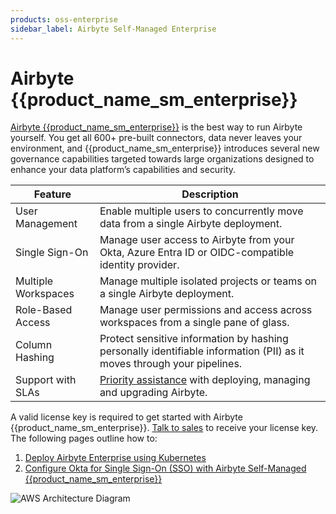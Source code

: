 ```yaml
---
products: oss-enterprise
sidebar_label: Airbyte Self-Managed Enterprise
---
```


# Airbyte {{product_name_sm_enterprise}}

[Airbyte {{product_name_sm_enterprise}}](https://airbyte.com/product/airbyte-enterprise) is the best way to run Airbyte yourself. You get all 600+ pre-built connectors, data never leaves your environment, and {{product_name_sm_enterprise}} introduces several new governance capabilities targeted towards large organizations designed to enhance your data platform’s capabilities and security.


| Feature             | Description                                                                                                            |
|---------------------|------------------------------------------------------------------------------------------------------------------------|
| User Management     | Enable multiple users to concurrently move data from a single Airbyte deployment.                                      |
| Single Sign-On      | Manage user access to Airbyte from your Okta, Azure Entra ID or OIDC-compatible identity provider.                     |
| Multiple Workspaces | Manage multiple isolated projects or teams on a single Airbyte deployment.                                             |
| Role-Based Access   | Manage user permissions and access across workspaces from a single pane of glass.                                      |
| Column Hashing      | Protect sensitive information by hashing personally identifiable information (PII) as it moves through your pipelines. |
| Support with SLAs   | [Priority assistance](https://docs.airbyte.com/operator-guides/contact-support/#airbyte-enterprise-self-hosted-support) with deploying, managing and upgrading Airbyte.                                                    |

A valid license key is required to get started with Airbyte {{product_name_sm_enterprise}}. [Talk to sales](https://airbyte.com/company/talk-to-sales) to receive your license key. The following pages outline how to:

1. [Deploy Airbyte Enterprise using Kubernetes](./implementation-guide.md)
2. [Configure Okta for Single Sign-On (SSO) with Airbyte Self-Managed {{product_name_sm_enterprise}}](/platform/access-management/sso)


![AWS Architecture Diagram](./assets/self-managed-enterprise-aws.png)
